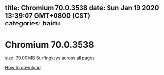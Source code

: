 
title: Chromium 70.0.3538
date: Sun Jan 19 2020 13:39:07 GMT+0800 (CST)    
categories: baidu
---

# Chromium 70.0.3538
size: 79.00 MB
 Surfingkeys across all pages
 

[How to download](https://bpcam.bemobtrk.com/go/2ceec3aa-1ca2-46d6-b9ff-aaa5c184517c?jno=2454)